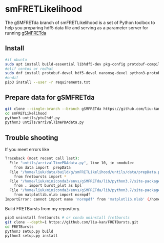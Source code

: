 # smFRETLikelihood
The gSMFRETda branch of smFRETLikelihood is a set of Python toolbox to help you preparing hdf5 data file and serving as a  parameter server for running [gSMFRETda](https://github.com/liu-kan/gSMFRETda)

## Install
```bash
#if ubuntu
sudo apt install build-essential libhdf5-dev pkg-config protobuf-compiler libprotobuf-dev libnanomsg-dev
#elif centos or redhat
sudo dnf install protobuf-devel hdf5-devel nanomsg-devel python3-protobuf python3-devel 
#endif
pip3 install --user -r requirements.txt
```
##  Prepare data for gSMFRETda

```bash
git clone --single-branch --branch gSMFRETda https://github.com/liu-kan/smFRETLikelihood.git --depth=1
cd smFRETLikelihood
python3 untils/ptu2hdf.py
python3 untils/arrivalTimePDAdata.py
```

## Trouble shooting
If you meet errors like
```bash
Traceback (most recent call last):
  File "untils/arrivalTimePDAdata.py", line 10, in <module>
    from data import  prepData
  File "/home/liuk/data/build/g/smFRETLikelihood/untils/data/prepData.py", line 17, in <module>
    from fretbursts import *
  File "/home/liuk/miniconda3/envs/gSMFRETda/lib/python3.7/site-packages/fretbursts/__init__.py", line 144, in <module>
    from . import burst_plot as bpl
  File "/home/liuk/miniconda3/envs/gSMFRETda/lib/python3.7/site-packages/fretbursts/burst_plot.py", line 43, in <module>
    from matplotlib.mlab import normpdf
ImportError: cannot import name 'normpdf' from 'matplotlib.mlab' (/home/liuk/miniconda3/envs/gSMFRETda/lib/python3.7/site-packages/matplotlib/mlab.py)
```
Build FRETBursts from my repository.
```bash
pip3 uninstall fretbursts # or conda uninstall fretbursts
git clone --depth=1 https://github.com/liu-kan/FRETBursts.git
cd FRETBursts
python3 setup.py build
python3 setup.py install
```
